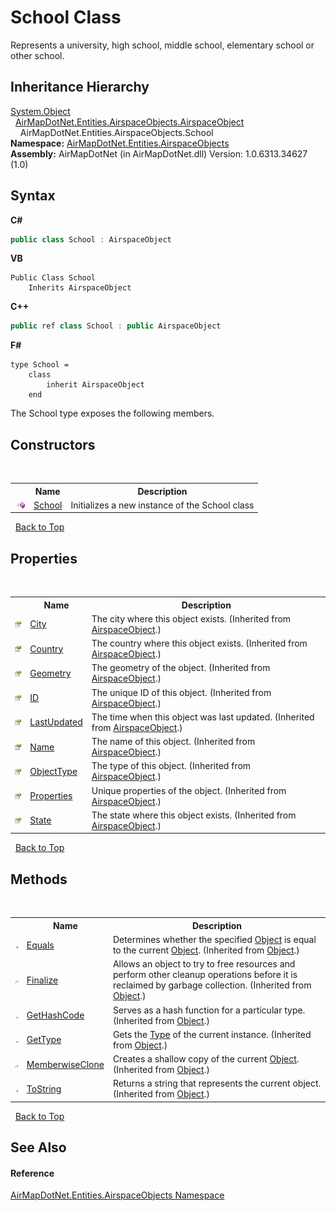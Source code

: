 # School Class
 

Represents a university, high school, middle school, elementary school or other school.


## Inheritance Hierarchy
<a href="http://msdn2.microsoft.com/en-us/library/e5kfa45b" target="_blank">System.Object</a><br />&nbsp;&nbsp;<a href="T_AirMapDotNet_Entities_AirspaceObjects_AirspaceObject">AirMapDotNet.Entities.AirspaceObjects.AirspaceObject</a><br />&nbsp;&nbsp;&nbsp;&nbsp;AirMapDotNet.Entities.AirspaceObjects.School<br />
**Namespace:**&nbsp;<a href="N_AirMapDotNet_Entities_AirspaceObjects">AirMapDotNet.Entities.AirspaceObjects</a><br />**Assembly:**&nbsp;AirMapDotNet (in AirMapDotNet.dll) Version: 1.0.6313.34627 (1.0)

## Syntax

**C#**<br />
``` C#
public class School : AirspaceObject
```

**VB**<br />
``` VB
Public Class School
	Inherits AirspaceObject
```

**C++**<br />
``` C++
public ref class School : public AirspaceObject
```

**F#**<br />
``` F#
type School =  
    class
        inherit AirspaceObject
    end
```

The School type exposes the following members.


## Constructors
&nbsp;<table><tr><th></th><th>Name</th><th>Description</th></tr><tr><td>![Public method](media/pubmethod.gif "Public method")</td><td><a href="M_AirMapDotNet_Entities_AirspaceObjects_School__ctor">School</a></td><td>
Initializes a new instance of the School class</td></tr></table>&nbsp;
<a href="#school-class">Back to Top</a>

## Properties
&nbsp;<table><tr><th></th><th>Name</th><th>Description</th></tr><tr><td>![Public property](media/pubproperty.gif "Public property")</td><td><a href="P_AirMapDotNet_Entities_AirspaceObjects_AirspaceObject_City">City</a></td><td>
The city where this object exists.
 (Inherited from <a href="T_AirMapDotNet_Entities_AirspaceObjects_AirspaceObject">AirspaceObject</a>.)</td></tr><tr><td>![Public property](media/pubproperty.gif "Public property")</td><td><a href="P_AirMapDotNet_Entities_AirspaceObjects_AirspaceObject_Country">Country</a></td><td>
The country where this object exists.
 (Inherited from <a href="T_AirMapDotNet_Entities_AirspaceObjects_AirspaceObject">AirspaceObject</a>.)</td></tr><tr><td>![Public property](media/pubproperty.gif "Public property")</td><td><a href="P_AirMapDotNet_Entities_AirspaceObjects_AirspaceObject_Geometry">Geometry</a></td><td>
The geometry of the object.
 (Inherited from <a href="T_AirMapDotNet_Entities_AirspaceObjects_AirspaceObject">AirspaceObject</a>.)</td></tr><tr><td>![Public property](media/pubproperty.gif "Public property")</td><td><a href="P_AirMapDotNet_Entities_AirspaceObjects_AirspaceObject_ID">ID</a></td><td>
The unique ID of this object.
 (Inherited from <a href="T_AirMapDotNet_Entities_AirspaceObjects_AirspaceObject">AirspaceObject</a>.)</td></tr><tr><td>![Public property](media/pubproperty.gif "Public property")</td><td><a href="P_AirMapDotNet_Entities_AirspaceObjects_AirspaceObject_LastUpdated">LastUpdated</a></td><td>
The time when this object was last updated.
 (Inherited from <a href="T_AirMapDotNet_Entities_AirspaceObjects_AirspaceObject">AirspaceObject</a>.)</td></tr><tr><td>![Public property](media/pubproperty.gif "Public property")</td><td><a href="P_AirMapDotNet_Entities_AirspaceObjects_AirspaceObject_Name">Name</a></td><td>
The name of this object.
 (Inherited from <a href="T_AirMapDotNet_Entities_AirspaceObjects_AirspaceObject">AirspaceObject</a>.)</td></tr><tr><td>![Public property](media/pubproperty.gif "Public property")</td><td><a href="P_AirMapDotNet_Entities_AirspaceObjects_AirspaceObject_ObjectType">ObjectType</a></td><td>
The type of this object.
 (Inherited from <a href="T_AirMapDotNet_Entities_AirspaceObjects_AirspaceObject">AirspaceObject</a>.)</td></tr><tr><td>![Public property](media/pubproperty.gif "Public property")</td><td><a href="P_AirMapDotNet_Entities_AirspaceObjects_AirspaceObject_Properties">Properties</a></td><td>
Unique properties of the object.
 (Inherited from <a href="T_AirMapDotNet_Entities_AirspaceObjects_AirspaceObject">AirspaceObject</a>.)</td></tr><tr><td>![Public property](media/pubproperty.gif "Public property")</td><td><a href="P_AirMapDotNet_Entities_AirspaceObjects_AirspaceObject_State">State</a></td><td>
The state where this object exists.
 (Inherited from <a href="T_AirMapDotNet_Entities_AirspaceObjects_AirspaceObject">AirspaceObject</a>.)</td></tr></table>&nbsp;
<a href="#school-class">Back to Top</a>

## Methods
&nbsp;<table><tr><th></th><th>Name</th><th>Description</th></tr><tr><td>![Public method](media/pubmethod.gif "Public method")</td><td><a href="http://msdn2.microsoft.com/en-us/library/bsc2ak47" target="_blank">Equals</a></td><td>
Determines whether the specified <a href="http://msdn2.microsoft.com/en-us/library/e5kfa45b" target="_blank">Object</a> is equal to the current <a href="http://msdn2.microsoft.com/en-us/library/e5kfa45b" target="_blank">Object</a>.
 (Inherited from <a href="http://msdn2.microsoft.com/en-us/library/e5kfa45b" target="_blank">Object</a>.)</td></tr><tr><td>![Protected method](media/protmethod.gif "Protected method")</td><td><a href="http://msdn2.microsoft.com/en-us/library/4k87zsw7" target="_blank">Finalize</a></td><td>
Allows an object to try to free resources and perform other cleanup operations before it is reclaimed by garbage collection.
 (Inherited from <a href="http://msdn2.microsoft.com/en-us/library/e5kfa45b" target="_blank">Object</a>.)</td></tr><tr><td>![Public method](media/pubmethod.gif "Public method")</td><td><a href="http://msdn2.microsoft.com/en-us/library/zdee4b3y" target="_blank">GetHashCode</a></td><td>
Serves as a hash function for a particular type.
 (Inherited from <a href="http://msdn2.microsoft.com/en-us/library/e5kfa45b" target="_blank">Object</a>.)</td></tr><tr><td>![Public method](media/pubmethod.gif "Public method")</td><td><a href="http://msdn2.microsoft.com/en-us/library/dfwy45w9" target="_blank">GetType</a></td><td>
Gets the <a href="http://msdn2.microsoft.com/en-us/library/42892f65" target="_blank">Type</a> of the current instance.
 (Inherited from <a href="http://msdn2.microsoft.com/en-us/library/e5kfa45b" target="_blank">Object</a>.)</td></tr><tr><td>![Protected method](media/protmethod.gif "Protected method")</td><td><a href="http://msdn2.microsoft.com/en-us/library/57ctke0a" target="_blank">MemberwiseClone</a></td><td>
Creates a shallow copy of the current <a href="http://msdn2.microsoft.com/en-us/library/e5kfa45b" target="_blank">Object</a>.
 (Inherited from <a href="http://msdn2.microsoft.com/en-us/library/e5kfa45b" target="_blank">Object</a>.)</td></tr><tr><td>![Public method](media/pubmethod.gif "Public method")</td><td><a href="http://msdn2.microsoft.com/en-us/library/7bxwbwt2" target="_blank">ToString</a></td><td>
Returns a string that represents the current object.
 (Inherited from <a href="http://msdn2.microsoft.com/en-us/library/e5kfa45b" target="_blank">Object</a>.)</td></tr></table>&nbsp;
<a href="#school-class">Back to Top</a>

## See Also


#### Reference
<a href="N_AirMapDotNet_Entities_AirspaceObjects">AirMapDotNet.Entities.AirspaceObjects Namespace</a><br />